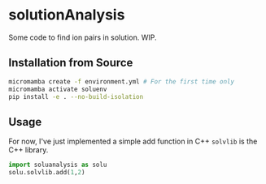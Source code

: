 # solutionAnalysis

Some code to find ion pairs in solution. WIP.

## Installation from Source

```bash
micromamba create -f environment.yml # For the first time only
micromamba activate soluenv
pip install -e . --no-build-isolation
```

## Usage

For now, I've just implemented a simple add function in C++
`solvlib` is the C++ library.

```python
import soluanalysis as solu
solu.solvlib.add(1,2)
```